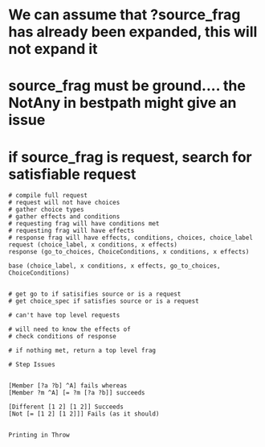 
# We can assume that ?source_frag has already been expanded, this will not expand it
# source_frag must be ground.... the NotAny in bestpath might give an issue
# if source_frag is request, search for satisfiable request
    # compile full request
    # request will not have choices
    # gather choice types
    # gather effects and conditions
    # requesting frag will have conditions met
    # requesting frag will have effects
    # response frag will have effects, conditions, choices, choice_label
    request (choice_label, x conditions, x effects)
    response (go_to_choices, ChoiceConditions, x conditions, x effects)

    base (choice_label, x conditions, x effects, go_to_choices, ChoiceConditions)


    # get go to if satisifies source or is a request
    # get choice_spec if satisfies source or is a request
    
    # can't have top level requests

    # will need to know the effects of  
    # check conditions of response

    # if nothing met, return a top level frag

    # Step Issues

    
    [Member [?a ?b] ^A] fails whereas
    [Member ?m ^A] [= ?m [?a ?b]] succeeds

    [Different [1 2] [1 2]] Succeeds
    [Not [= [1 2] [1 2]]] Fails (as it should)
    

    Printing in Throw 